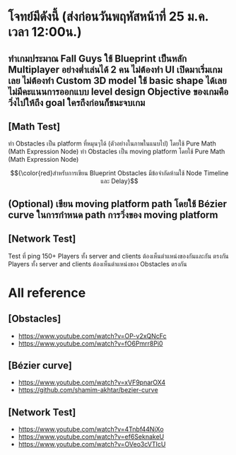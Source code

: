 
# โจทย์มีดังนี้ (ส่งก่อนวันพฤหัสหน้าที่ 25 ม.ค. เวลา 12:00น.)

ทำเกมประมาณ Fall Guys
ใช้ Blueprint เป็นหลัก
Multiplayer อย่างต่ำเล่นได้ 2 คน
ไม่ต้องทำ UI เปิดมาเริ่มเกมเลย
ไม่ต้องทำ Custom 3D model ใช้ basic shape ได้เลย
ไม่มีคะแนนการออกแบบ level design
Objective ของเกมคือวิ่งไปให้ถึง goal ใครถึงก่อนก็ชนะจบเกม
----------------------------------------------------------------
## [Math Test]
ทำ Obstacles เป็น platform ที่หมุนๆได้ (ตัวอย่างในภาพในแนบไป) โดยใช้ Pure Math (Math Expression Node)
ทำ Obstacles เป็น  moving platform โดยใช้ Pure Math  (Math Expression Node)

$${\color{red}สำหรับการเขียน Blueprint Obstacles มีข้อจำกัดห้ามใช้ Node Timeline และ Delay}$$

(Optional) เขียน moving platform path โดยใช้ Bézier curve ในการกำหนด path การวิ่งของ moving platform
-----------------------------------------------------------------
## [Network Test]
Test ที่ ping 150+
Players ทั้ง server and clients ต้องเห็นตำแหน่งของกันและกัน ตรงกัน
Players ทั้ง server and clients ต้องเห็นตำแหน่งของ Obstacles ตรงกัน

# All reference
## [Obstacles]
* https://www.youtube.com/watch?v=OP-v2xQNcFc
* https://www.youtube.com/watch?v=fO6Pmrr8Pi0

## [Bézier curve]
* https://www.youtube.com/watch?v=xVF9pnarOX4
* https://github.com/shamim-akhtar/bezier-curve

## [Network Test]
* https://www.youtube.com/watch?v=4Tnbf44NjXo
* https://www.youtube.com/watch?v=ef6SeknakeU
* https://www.youtube.com/watch?v=OVeo3cVTIcU
